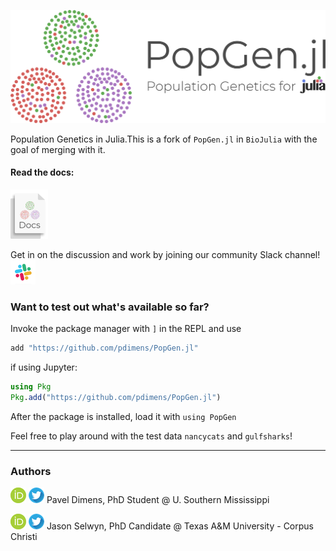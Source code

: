 ![logo](docs/img/logo.png)

Population Genetics in Julia.This is a fork of `PopGen.jl` in `BioJulia` with the goal of merging with it. 

#### Read the docs:
[![alt text](docs/img/docs.png)](https://pdimens.github.io/PopGen.jl/) 


Get in on the discussion and work by joining our community Slack channel! [![alt text](docs/img/slack.png)](https://pdimens.github.io/PopGen.jl/community/)

### Want to test out what's available so far?
Invoke the package manager with `]` in the REPL and use
```julia
add "https://github.com/pdimens/PopGen.jl"
```
if using Jupyter:
```julia
using Pkg
Pkg.add("https://github.com/pdimens/PopGen.jl")
```

After the package is installed, load it with `using PopGen`

Feel free to play around with the test data `nancycats` and `gulfsharks`!

---------

### Authors

[![alt text](docs/img/orcid.png)](https://orcid.org/0000-0003-3823-0373) [![alt text](docs/img/twitter.png)](https://twitter.com/PVDimens) Pavel Dimens, PhD Student @ U. Southern Mississippi

[![alt text](docs/img/orcid.png)](http://orcid.org/0000-0002-9100-217X) [![alt text](docs/img/twitter.png)](https://twitter.com/JasonSelwyn) Jason Selwyn, PhD Candidate @ Texas A&M University - Corpus Christi 